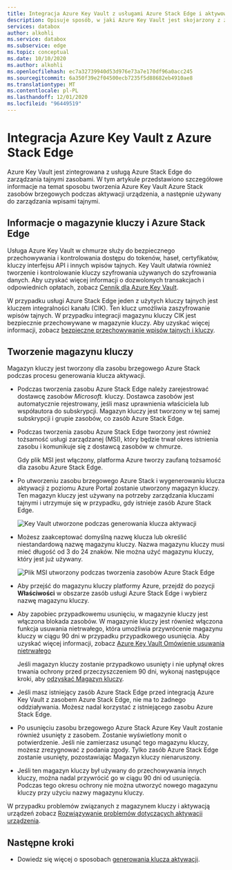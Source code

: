 ```yaml
---
title: Integracja Azure Key Vault z usługami Azure Stack Edge i aktywowanie urządzenia
description: Opisuje sposób, w jaki Azure Key Vault jest skojarzony z zarządzaniem kluczami tajnymi podczas aktywacji urządzenia Azure Stack brzeg Pro.
services: databox
author: alkohli
ms.service: databox
ms.subservice: edge
ms.topic: conceptual
ms.date: 10/10/2020
ms.author: alkohli
ms.openlocfilehash: ec7a32739940d53d976e73a7e170df96a0acc245
ms.sourcegitcommit: 6a350f39e2f04500ecb7235f5d88682eb4910ae8
ms.translationtype: MT
ms.contentlocale: pl-PL
ms.lasthandoff: 12/01/2020
ms.locfileid: "96449519"
---
```

# <a name="azure-key-vault-integration-with-azure-stack-edge"></a>Integracja Azure Key Vault z Azure Stack Edge 

Azure Key Vault jest zintegrowana z usługą Azure Stack Edge do zarządzania tajnymi zasobami. W tym artykule przedstawiono szczegółowe informacje na temat sposobu tworzenia Azure Key Vault Azure Stack zasobów brzegowych podczas aktywacji urządzenia, a następnie używany do zarządzania wpisami tajnymi. 


## <a name="about-key-vault-and-azure-stack-edge"></a>Informacje o magazynie kluczy i Azure Stack Edge

Usługa Azure Key Vault w chmurze służy do bezpiecznego przechowywania i kontrolowania dostępu do tokenów, haseł, certyfikatów, kluczy interfejsu API i innych wpisów tajnych. Key Vault ułatwia również tworzenie i kontrolowanie kluczy szyfrowania używanych do szyfrowania danych. Aby uzyskać więcej informacji o dozwolonych transakcjach i odpowiednich opłatach, zobacz [Cennik dla Azure Key Vault](https://azure.microsoft.com/pricing/details/key-vault/).

W przypadku usługi Azure Stack Edge jeden z użytych kluczy tajnych jest kluczem integralności kanału (CIK). Ten klucz umożliwia zaszyfrowanie wpisów tajnych. W przypadku integracji magazynu kluczy CIK jest bezpiecznie przechowywane w magazynie kluczy. Aby uzyskać więcej informacji, zobacz [bezpieczne przechowywanie wpisów tajnych i kluczy](../key-vault/general/overview.md#securely-store-secrets-and-keys).


## <a name="key-vault-creation"></a>Tworzenie magazynu kluczy

Magazyn kluczy jest tworzony dla zasobu brzegowego Azure Stack podczas procesu generowania klucza aktywacji. 

- Podczas tworzenia zasobu Azure Stack Edge należy zarejestrować dostawcę zasobów *Microsoft.* kluczy. Dostawca zasobów jest automatycznie rejestrowany, jeśli masz uprawnienia właściciela lub współautora do subskrypcji. Magazyn kluczy jest tworzony w tej samej subskrypcji i grupie zasobów, co zasób Azure Stack Edge. 

- Podczas tworzenia zasobu Azure Stack Edge tworzony jest również tożsamość usługi zarządzanej (MSI), który będzie trwał okres istnienia zasobu i komunikuje się z dostawcą zasobów w chmurze. 

    Gdy plik MSI jest włączony, platforma Azure tworzy zaufaną tożsamość dla zasobu Azure Stack Edge.

- Po utworzeniu zasobu brzegowego Azure Stack i wygenerowaniu klucza aktywacji z poziomu Azure Portal zostanie utworzony magazyn kluczy. Ten magazyn kluczy jest używany na potrzeby zarządzania kluczami tajnymi i utrzymuje się w przypadku, gdy istnieje zasób Azure Stack Edge. 

    ![Key Vault utworzone podczas generowania klucza aktywacji](media/azure-stack-edge-gpu-deploy-prep/azure-stack-edge-resource-3.png)

- Możesz zaakceptować domyślną nazwę klucza lub określić niestandardową nazwę magazynu kluczy. Nazwa magazynu kluczy musi mieć długość od 3 do 24 znaków. Nie można użyć magazynu kluczy, który jest już używany. <!--The MSI is then used to authenticate to key vault to retrieve secrets.--> 

    ![Plik MSI utworzony podczas tworzenia zasobów Azure Stack Edge](media/azure-stack-edge-gpu-deploy-prep/create-resource-8.png)

- Aby przejść do magazynu kluczy platformy Azure, przejdź do pozycji **Właściwości** w obszarze zasób usługi Azure Stack Edge i wybierz nazwę magazynu kluczy. 

- Aby zapobiec przypadkowemu usunięciu, w magazynie kluczy jest włączona blokada zasobów. W magazynie kluczy jest również włączona funkcja usuwania nietrwałego, która umożliwia przywrócenie magazynu kluczy w ciągu 90 dni w przypadku przypadkowego usunięcia. Aby uzyskać więcej informacji, zobacz [Azure Key Vault Omówienie usuwania nietrwałego](../key-vault/general/soft-delete-overview.md)

    Jeśli magazyn kluczy zostanie przypadkowo usunięty i nie upłynął okres trwania ochrony przed przeczyszczeniem 90 dni, wykonaj następujące kroki, aby [odzyskać Magazyn kluczy](../key-vault/general/key-vault-recovery.md#list-recover-or-purge-soft-deleted-secrets-keys-and-certificates). 

- Jeśli masz istniejący zasób Azure Stack Edge przed integracją Azure Key Vault z zasobem Azure Stack Edge, nie ma to żadnego oddziaływania. Możesz nadal korzystać z istniejącego zasobu Azure Stack Edge. 

- Po usunięciu zasobu brzegowego Azure Stack Azure Key Vault zostanie również usunięty z zasobem. Zostanie wyświetlony monit o potwierdzenie. Jeśli nie zamierzasz usunąć tego magazynu kluczy, możesz zrezygnować z podania zgody. Tylko zasób Azure Stack Edge zostanie usunięty, pozostawiając Magazyn kluczy nienaruszony. 

- Jeśli ten magazyn kluczy był używany do przechowywania innych kluczy, można nadal przywrócić go w ciągu 90 dni od usunięcia. Podczas tego okresu ochrony nie można utworzyć nowego magazynu kluczy przy użyciu nazwy magazynu kluczy.

W przypadku problemów związanych z magazynem kluczy i aktywacją urządzeń zobacz [Rozwiązywanie problemów dotyczących aktywacji urządzenia](azure-stack-edge-gpu-troubleshoot-activation.md).

<!--## Key vault secret management

When you generate an activation key, the following events occur:

1. You request an activation key in the Azure portal. The request is then sent to Key Vault resource provider. 
1. A standard tier key vault with access policy is created and is locked by default. This key vault uses the default name or the custom name that you specified.
1. The key vault authenticates with MSI the request to generate activation key. The MSI is also added to the key vault access policy and a channel integrity key is generated and placed in the key vault.
1. The activation key is returned to the Azure portal. You can then copy this key and use it in the local UI to activate your device.-->



## <a name="next-steps"></a>Następne kroki

- Dowiedz się więcej o sposobach [generowania klucza aktywacji](azure-stack-edge-gpu-deploy-prep.md#get-the-activation-key).